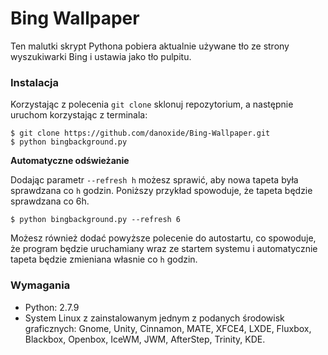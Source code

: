 # Bing Wallpaper
Ten malutki skrypt Pythona pobiera aktualnie używane tło ze strony wyszukiwarki Bing i ustawia jako tło pulpitu.

### Instalacja
Korzystając z polecenia `git clone` sklonuj repozytorium, a następnie uruchom korzystając z terminala:
```
$ git clone https://github.com/danoxide/Bing-Wallpaper.git
$ python bingbackground.py
```
**Automatyczne odświeżanie**

Dodając parametr `--refresh h` możesz sprawić, aby nowa tapeta była sprawdzana co `h` godzin. Poniższy przykład spowoduje, że tapeta będzie sprawdzana co 6h.
```
$ python bingbackground.py --refresh 6
```
Możesz również dodać powyższe polecenie do autostartu, co spowoduje, że program będzie uruchamiany wraz ze startem systemu i automatycznie tapeta będzie zmieniana własnie co `h` godzin.

### Wymagania
 * Python: 2.7.9
 * System Linux z zainstalowanym jednym z podanych środowisk graficznych: Gnome, Unity, Cinnamon, MATE, XFCE4, LXDE, Fluxbox, Blackbox, Openbox, IceWM, JWM, AfterStep, Trinity, KDE.
